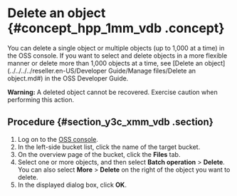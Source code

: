 # Delete an object {#concept_hpp_1mm_vdb .concept}

You can delete a single object or multiple objects \(up to 1,000 at a time\) in the OSS console. If you want to select and delete objects in a more flexible manner or delete more than 1,000 objects at a time, see [Delete an object](../../../../reseller.en-US/Developer Guide/Manage files/Delete an object.md#) in the OSS Developer Guide.

**Warning:** A deleted object cannot be recovered. Exercise caution when performing this action.

## Procedure {#section_y3c_xmm_vdb .section}

1.  Log on to the [OSS console](https://partners-intl.console.aliyun.com/#/oss).
2.  In the left-side bucket list, click the name of the target bucket.
3.  On the overview page of the bucket, click the **Files** tab.
4.  Select one or more objects, and then select **Batch operation** \> **Delete**. You can also select **More** \> **Delete** on the right of the object you want to delete.
5.  In the displayed dialog box, click **OK**.

